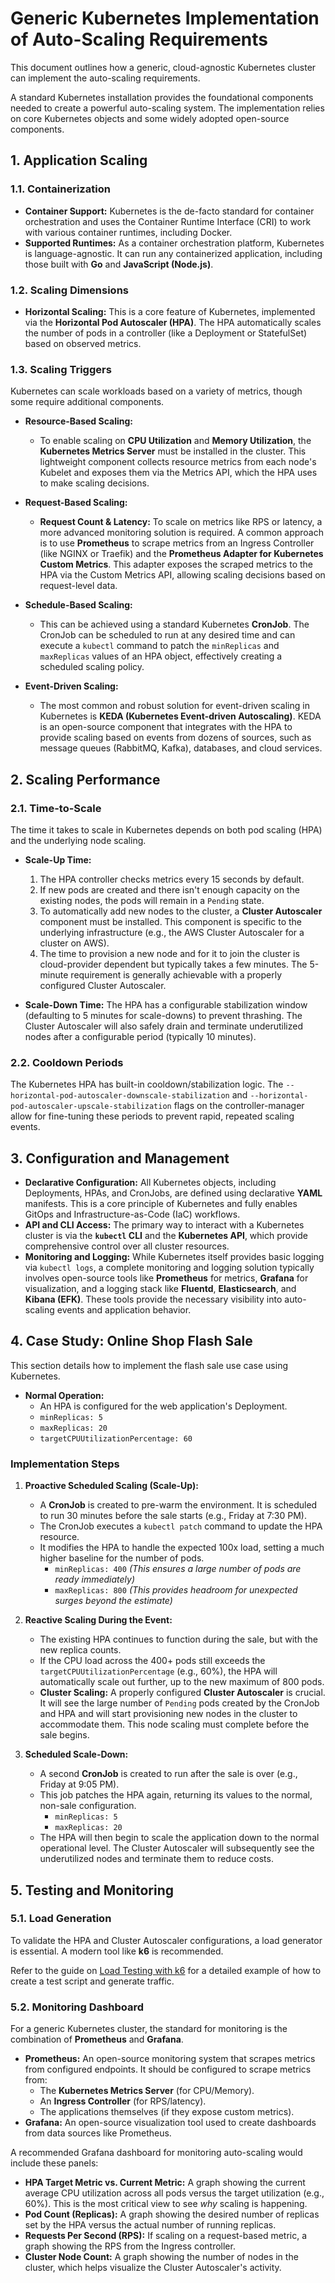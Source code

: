 # Generic Kubernetes Implementation of Auto-Scaling Requirements

This document outlines how a generic, cloud-agnostic Kubernetes cluster can implement the auto-scaling requirements.

A standard Kubernetes installation provides the foundational components needed to create a powerful auto-scaling system. The implementation relies on core Kubernetes objects and some widely adopted open-source components.

## 1. Application Scaling

### 1.1. Containerization

- **Container Support:** Kubernetes is the de-facto standard for container orchestration and uses the Container Runtime Interface (CRI) to work with various container runtimes, including Docker.
- **Supported Runtimes:** As a container orchestration platform, Kubernetes is language-agnostic. It can run any containerized application, including those built with **Go** and **JavaScript (Node.js)**.

### 1.2. Scaling Dimensions

- **Horizontal Scaling:** This is a core feature of Kubernetes, implemented via the **Horizontal Pod Autoscaler (HPA)**. The HPA automatically scales the number of pods in a controller (like a Deployment or StatefulSet) based on observed metrics.

### 1.3. Scaling Triggers

Kubernetes can scale workloads based on a variety of metrics, though some require additional components.

- **Resource-Based Scaling:**
    - To enable scaling on **CPU Utilization** and **Memory Utilization**, the **Kubernetes Metrics Server** must be installed in the cluster. This lightweight component collects resource metrics from each node's Kubelet and exposes them via the Metrics API, which the HPA uses to make scaling decisions.

- **Request-Based Scaling:**
    - **Request Count & Latency:** To scale on metrics like RPS or latency, a more advanced monitoring solution is required. A common approach is to use **Prometheus** to scrape metrics from an Ingress Controller (like NGINX or Traefik) and the **Prometheus Adapter for Kubernetes Custom Metrics**. This adapter exposes the scraped metrics to the HPA via the Custom Metrics API, allowing scaling decisions based on request-level data.

- **Schedule-Based Scaling:**
    - This can be achieved using a standard Kubernetes **CronJob**. The CronJob can be scheduled to run at any desired time and can execute a `kubectl` command to patch the `minReplicas` and `maxReplicas` values of an HPA object, effectively creating a scheduled scaling policy.

- **Event-Driven Scaling:**
    - The most common and robust solution for event-driven scaling in Kubernetes is **KEDA (Kubernetes Event-driven Autoscaling)**. KEDA is an open-source component that integrates with the HPA to provide scaling based on events from dozens of sources, such as message queues (RabbitMQ, Kafka), databases, and cloud services.

## 2. Scaling Performance

### 2.1. Time-to-Scale

The time it takes to scale in Kubernetes depends on both pod scaling (HPA) and the underlying node scaling.

- **Scale-Up Time:**
    1.  The HPA controller checks metrics every 15 seconds by default.
    2.  If new pods are created and there isn't enough capacity on the existing nodes, the pods will remain in a `Pending` state.
    3.  To automatically add new nodes to the cluster, a **Cluster Autoscaler** component must be installed. This component is specific to the underlying infrastructure (e.g., the AWS Cluster Autoscaler for a cluster on AWS).
    4.  The time to provision a new node and for it to join the cluster is cloud-provider dependent but typically takes a few minutes. The 5-minute requirement is generally achievable with a properly configured Cluster Autoscaler.

- **Scale-Down Time:** The HPA has a configurable stabilization window (defaulting to 5 minutes for scale-downs) to prevent thrashing. The Cluster Autoscaler will also safely drain and terminate underutilized nodes after a configurable period (typically 10 minutes).

### 2.2. Cooldown Periods

The Kubernetes HPA has built-in cooldown/stabilization logic. The `--horizontal-pod-autoscaler-downscale-stabilization` and `--horizontal-pod-autoscaler-upscale-stabilization` flags on the controller-manager allow for fine-tuning these periods to prevent rapid, repeated scaling events.

## 3. Configuration and Management

- **Declarative Configuration:** All Kubernetes objects, including Deployments, HPAs, and CronJobs, are defined using declarative **YAML** manifests. This is a core principle of Kubernetes and fully enables GitOps and Infrastructure-as-Code (IaC) workflows.
- **API and CLI Access:** The primary way to interact with a Kubernetes cluster is via the **`kubectl` CLI** and the **Kubernetes API**, which provide comprehensive control over all cluster resources.
- **Monitoring and Logging:** While Kubernetes itself provides basic logging via `kubectl logs`, a complete monitoring and logging solution typically involves open-source tools like **Prometheus** for metrics, **Grafana** for visualization, and a logging stack like **Fluentd**, **Elasticsearch**, and **Kibana (EFK)**. These tools provide the necessary visibility into auto-scaling events and application behavior.

## 4. Case Study: Online Shop Flash Sale

This section details how to implement the flash sale use case using Kubernetes.

- **Normal Operation:**
    - An HPA is configured for the web application's Deployment.
    - `minReplicas: 5`
    - `maxReplicas: 20`
    - `targetCPUUtilizationPercentage: 60`

### Implementation Steps

1.  **Proactive Scheduled Scaling (Scale-Up):**
    - A **CronJob** is created to pre-warm the environment. It is scheduled to run 30 minutes before the sale starts (e.g., Friday at 7:30 PM).
    - The CronJob executes a `kubectl patch` command to update the HPA resource.
    - It modifies the HPA to handle the expected 100x load, setting a much higher baseline for the number of pods.
        - `minReplicas: 400`  *(This ensures a large number of pods are ready immediately)*
        - `maxReplicas: 800`  *(This provides headroom for unexpected surges beyond the estimate)*

2.  **Reactive Scaling During the Event:**
    - The existing HPA continues to function during the sale, but with the new replica counts.
    - If the CPU load across the 400+ pods still exceeds the `targetCPUUtilizationPercentage` (e.g., 60%), the HPA will automatically scale out further, up to the new maximum of 800 pods.
    - **Cluster Scaling:** A properly configured **Cluster Autoscaler** is crucial. It will see the large number of `Pending` pods created by the CronJob and HPA and will start provisioning new nodes in the cluster to accommodate them. This node scaling must complete before the sale begins.

3.  **Scheduled Scale-Down:**
    - A second **CronJob** is created to run after the sale is over (e.g., Friday at 9:05 PM).
    - This job patches the HPA again, returning its values to the normal, non-sale configuration.
        - `minReplicas: 5`
        - `maxReplicas: 20`
    - The HPA will then begin to scale the application down to the normal operational level. The Cluster Autoscaler will subsequently see the underutilized nodes and terminate them to reduce costs.

## 5. Testing and Monitoring

### 5.1. Load Generation

To validate the HPA and Cluster Autoscaler configurations, a load generator is essential. A modern tool like **k6** is recommended.

Refer to the guide on [Load Testing with k6](../load-generator/k6.md) for a detailed example of how to create a test script and generate traffic.

### 5.2. Monitoring Dashboard

For a generic Kubernetes cluster, the standard for monitoring is the combination of **Prometheus** and **Grafana**.

-   **Prometheus:** An open-source monitoring system that scrapes metrics from configured endpoints. It should be configured to scrape metrics from:
    -   The **Kubernetes Metrics Server** (for CPU/Memory).
    -   An **Ingress Controller** (for RPS/latency).
    -   The applications themselves (if they expose custom metrics).
-   **Grafana:** An open-source visualization tool used to create dashboards from data sources like Prometheus.

A recommended Grafana dashboard for monitoring auto-scaling would include these panels:
-   **HPA Target Metric vs. Current Metric:** A graph showing the current average CPU utilization across all pods versus the target utilization (e.g., 60%). This is the most critical view to see *why* scaling is happening.
-   **Pod Count (Replicas):** A graph showing the desired number of replicas set by the HPA versus the actual number of running replicas.
-   **Requests Per Second (RPS):** If scaling on a request-based metric, a graph showing the RPS from the Ingress controller.
-   **Cluster Node Count:** A graph showing the number of nodes in the cluster, which helps visualize the Cluster Autoscaler's activity.
